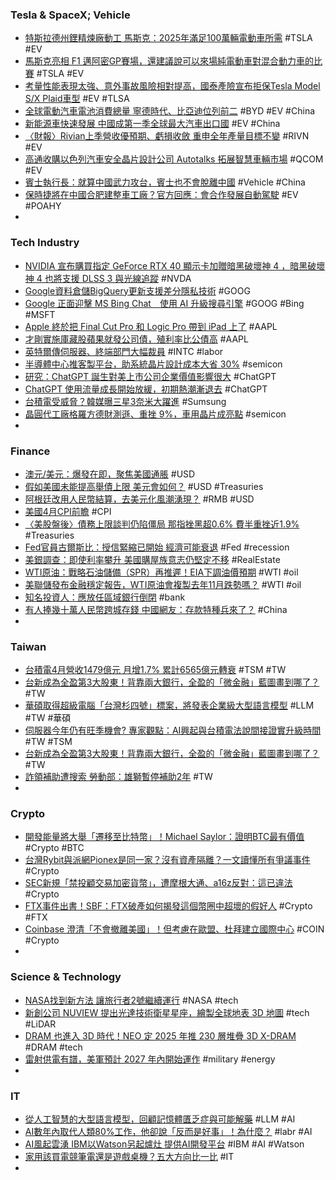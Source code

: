 ### Tesla & SpaceX; Vehicle
- [特斯拉德州鋰精煉廠動工 馬斯克：2025年滿足100萬輛電動車所需](https://news.cnyes.com/news/id/5169667) #TSLA #EV
- [馬斯克亮相 F1 邁阿密GP賽場，還建議說可以來場純電動車對混合動力車的比賽](https://www.techbang.com/posts/106048-musk-appeared-in-the-f1-miami-gp-with-baby-daddy-vs) #TSLA #EV
- [考量性能表現太強、意外事故風險相對提高，國泰產險宣布拒保Tesla Model S/X Plaid車型](https://news.u-car.com.tw/article/74831) #EV #TLSA
- [全球電動汽車電池消費總量 寧德時代、比亞迪位列前二](https://m.cnyes.com/news/id/5171123) #BYD #EV #China
- [新能源車快速發展 中國成第一季全球最大汽車出口國](https://news.cnyes.com/news/id/5171108) #EV #China
- [〈財報〉Rivian上季營收優預期、虧損收斂 重申全年產量目標不變](https://news.cnyes.com/news/id/5172036) #RIVN #EV
- [高通收購以色列汽車安全晶片設計公司 Autotalks 拓展智慧車輛市場](https://www.cool3c.com/article/193147) #QCOM #EV
- [賓士執行長：就算中國武力攻台，賓士也不會脫離中國](https://technews.tw/2023/05/09/benz-ceo-china-attack-taiwan/) #Vehicle #China
- [保時捷將在中國合肥建整車工廠？官方回應：會合作發展自動駕駛](https://m.cnyes.com/news/id/5169503) #EV #POAHY
-
### Tech Industry
- [NVIDIA 宣布購買指定 GeForce RTX 40 顯示卡加贈暗黑破壞神 4 ，暗黑破壞神 4 也將支援 DLSS 3 與光線追蹤](https://www.cool3c.com/article/193172) #NVDA
- [Google資料倉儲BigQuery更新支援差分隱私技術](https://ithome.com.tw/news/156802) #GOOG
- [Google 正面迎擊 MS Bing Chat　使用 AI 升級搜尋引擎](https://unwire.hk/2023/05/09/google-use-magi/fun-tech/) #GOOG #Bing #MSFT
- [Apple 終於把 Final Cut Pro 和 Logic Pro 帶到 iPad 上了](https://chinese.engadget.com/apple-is-bringing-final-cut-pro-and-logic-pro-to-ipad-on-may-23rd-145719061.html) #AAPL
- [才剛實施庫藏股蘋果就發公司債，殖利率比公債高](https://technews.tw/2023/05/09/apple-corporate-bond/) #AAPL
- [英特爾傳伺服器、終端部門大幅裁員](https://www.ithome.com.tw/news/156817) #INTC #labor
- [半導體中心推客製平台，助系統晶片設計成本大省 30%](https://technews.tw/2023/05/09/customized-soc-design-platform/) #semicon
- [研究：ChatGPT 誕生對美上市公司企業價值影響很大](https://finance.technews.tw/2023/05/09/the-birth-of-chatgpt-has-a-great-impact-on-the-corporate-value-of-listed-companies-in-the-united-states/) #ChatGPT
- [ChatGPT 使用流量成長開始放緩，初期熱潮漸退去](https://www.inside.com.tw/article/31564-chatgpt-online-use-growth-flattenst) #ChatGPT
- [台積電受威脅？韓媒曝三星3奈米大躍進](https://ctee.com.tw/news/global/859215.html) #Sumsung
- [晶圓代工廠格羅方德財測遜、重挫 9%，車用晶片成亮點](https://technews.tw/2023/05/10/globalfoundries-reports-first-quarter-2023-financial-results/) #semicon
-
### Finance
- [澳元/美元：爆發在即，聚焦美國通脹](https://www.dailyfxasia.com/cn/cmarkets/20230510-23946.html) #USD
- [假如美國未能提高舉債上限 美元會如何？](https://news.cnyes.com/news/id/5172027) #USD #Treasuries
- [阿根廷改用人民幣結算，去美元化風潮湧現？](https://www.gvm.com.tw/article/102485) #RMB #USD
- [美國4月CPI前瞻](https://m.cnyes.com/news/id/5171490) #CPI
- [〈美股盤後〉債務上限談判仍陷僵局 那指挫黑超0.6% 費半重挫近1.9%](https://news.cnyes.com/news/id/5172030) #Treasuries
- [Fed官員古爾斯比：授信緊縮已開始 經濟可能衰退](https://news.cnyes.com/news/id/5169652) #Fed #recession
- [美銀調查：即使利率攀升 美國購屋族意志仍堅定不移](https://news.cnyes.com/news/id/5171897) #RealEstate
- [WTI原油：戰略石油儲備（SPR）再推遲！EIA下調油價預期](https://www.dailyfxasia.com/cn/cmarkets/20230510-23945.html) #WTI #oil
- [美聯儲發布金融穩定報告，WTI原油會複製去年11月跌勢嗎？](https://www.dailyfxasia.com/cn/cmarkets/20230509-23935.html) #WTI #oil
- [知名投資人：應放任區域銀行倒閉](https://news.cnyes.com/news/id/5172396) #bank
- [有人捧幾十萬人民幣跨城存錢 中國網友：存款特種兵來了？](https://news.cnyes.com/news/id/5172095) #China
-
### Taiwan
- [台積電4月營收1479億元 月增1.7% 累計6565億元轉衰](https://news.cnyes.com/news/id/5172835) #TSM #TW
- [台新成為全盈第3大股東！背靠兩大銀行，全盈的「微金融」藍圖畫到哪了？](https://www.bnext.com.tw/article/75197/all-win-fintech-investment-case) #TW
- [華碩取得超級電腦「台灣杉四號」標案，將發表企業級大型語言模型](https://technews.tw/2023/05/10/taiwania-4/) #LLM #TW #華碩
- [伺服器今年仍有旺季機會? 專家觀點：AI興起與台積電法說間接證實升級時間](https://news.cnyes.com/news/id/5170475) #TW #TSM
- [台新成為全盈第3大股東！背靠兩大銀行，全盈的「微金融」藍圖畫到哪了？](https://www.bnext.com.tw/article/75201/metaverse--us-gdp-mul-2035-) #TW
- [詐領補助遭搜索 勞動部：雄獅暫停補助2年](https://ctee.com.tw/news/industry/858817.html) #TW
-
### Crypto
- [開發能量將大舉「遷移至比特幣」！Michael Saylor：證明BTC最有價值](https://www.blocktempo.com/michael-saylor-bitcoin-will-suck-a-lot-of-blockchain-development-energy/) #Crypto #BTC
- [台灣Rybit與派網Pionex是同一家？沒有資產隔離？一文讀懂所有爭議事件](https://abmedia.io/does-rybit-and-pionex-model-work-for-offshore-exchanges) #Crypto
- [SEC新規「禁投顧交易加密貨幣」，遭摩根大通、a16z反對：這已違法](https://www.blocktempo.com/sec-custody-proposal-against-by-jpmorgan-and-crypto-firms/) #Crypto
- [FTX事件出書！SBF：FTX破產如何揭發這個幣圈中超壞的假好人](https://abmedia.io/how-the-ftx-bankruptcy-unwound-cryptos-very-bad-good-guy) #Crypto #FTX
- [Coinbase 澄清「不會撤離美國」！但考慮在歐盟、杜拜建立國際中心](https://www.blocktempo.com/coinbase-ceo-will-not-leave-the-united-states/) #COIN #Crypto
-
### Science & Technology
- [NASA找到新方法 讓旅行者2號繼續運行](https://www.epochtimes.com/b5/23/5/1/n13985995.htm) #NASA #tech
- [新創公司 NUVIEW 提出光達技術衛星星座，繪製全球地表 3D 地圖](https://technews.tw/2023/05/09/nuview-lidar-satellite-earth-surface/) #tech #LiDAR
- [DRAM 也進入 3D 時代！NEO 定 2025 年推 230 層堆疊 3D X-DRAM](https://technews.tw/2023/05/09/neo-will-launch-230-layer-stacked-3d-x-dram-in-2025/) #DRAM #tech
- [雷射供電有譜，美軍預計 2027 年內開始運作](https://technews.tw/2023/05/09/darpas-laser-beam-energy-project-will-start-running-in-4-years/) #military #energy
-
### IT
- [從人工智慧的大型語言模型，回顧記憶體匱乏症與可能解藥](https://technews.tw/2023/05/10/ai-llm-memory-problems/) #LLM #AI
- [AI數年內取代人類80%工作，他卻說「反而是好事」！為什麼？](https://www.bnext.com.tw/article/75203/ai-ben-goertzel-may-23) #labr #AI
- [AI風起雲湧 IBM以Watson另起爐灶 提供AI開發平台](https://news.cnyes.com/news/id/5171518) #IBM #AI #Watson
- [家用該買電競筆電還是遊戲桌機？五大方向比一比](https://www.kocpc.com.tw/archives/490961) #IT
-